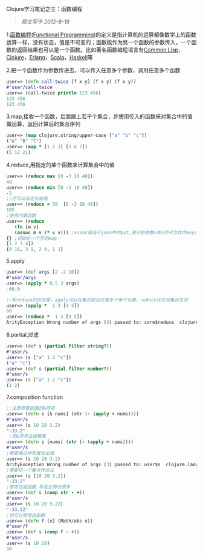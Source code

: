 Clojure学习笔记之三：函数编程
> *原文写于 2012-8-19*

1.<a href="http://en.wikipedia.org/wiki/Functional_programming" target="_blank">函数编程(Functional Pragramming)</a>的定义是指计算机的运算都像数学上的函数运算一样，没有状态，值是不可变的；函数能作为另一个函数的参数传入，一个函数的返回结果也可以是一个函数。比如著名函数编程语言有<a href="http://common-lisp.net/" target="_blank">Common Lisp</a>，<a href="http://clojure.org" target="_blank">Clojure</a>，<a href="http://www.erlang.org/" target="_blank">Erlang</a>，<a href="http://www.scala-lang.org/" target="_blank">Scala</a>，<a href="http://www.haskell.org/haskellwiki/Haskell" target="_blank">Haskell</a>等 

2.把一个函数作为参数传进去，可以传入任意多个参数，调用任意多个函数 
```clojure
user=> (defn call-twice [f x y] (f x y) (f x y))
#'user/call-twice
user=> (call-twice println 123 456)
123 456
123 456
``` 

3.map,接收一个函数，后面跟上若干个集合，并使用传入的函数来对集合中的值做运算，返回计算后的集合序列 

```clojure
user=> (map clojure.string/upper-case ["a" "b" "c"])
("A" "B" "C")
user=> (map * [1 2 3] [5 6 7])
(5 12 21)
``` 

4.reduce,用指定的某个函数来计算集合中的值 

```clojure
user=> (reduce max [0 -3 10 48])
48
user=> (reduce min [0 -3 10 48])
-3
;;还可以指定初始值
user=> (reduce + 50  [0 -3 10 48])
105
;使用内置函数
user=> (reduce
   (fn [m v]
   (assoc m v (* v v))) ;assoc相当于java中的put,表示把参数v和v的平方作为key/value放到map m中
{} ;初始化一个空的map
[1 2 3 4])
{4 16, 3 9, 2 4, 1 1}
``` 

5.apply 

```clojure
user=> (def args [2 -2 10])
#'user/args
user=> (apply * 0.5 3 args)
-60.0

;;和reduce的区别是，apply可以在集合前加任意多个单个元素，reduce仅仅对集合生效 
user=> (apply *  1 3 [4 5])
60
user=> (reduce *  1 3 [4 5])
ArityException Wrong number of args (4) passed to: core$reduce  clojure.lang.AFn.throwArity (AFn.java:437)
``` 

6.parital,过滤 

```clojure
user=> (def s (partial filter string?))
#'user/s
user=> (s ["a" 1 2 "c"])
("a" "c")
user=> (def s (partial filter number?))
#'user/s
user=> (s ["a" 1 2 "c"])
(1 2)
``` 

7.composition function 

```clojure
;;注意参数前面的&符号
user=> (defn s [& nums] (str (- (apply + nums)))) 
#'user/s
user=> (s 10 20 3.2)
"-33.2"
 ;把&符号去掉看看
user=> (defn s [nums] (str (- (apply + nums))))
#'user/s
;再直接这样写就会出错
user=> (s 10 20 3.2) 
ArityException Wrong number of args (3) passed to: user$s  clojure.lang.AFn.throwArity (AFn.java:437)
;需要把一个集合传进去
user=> (s [10 20 3.2]) 
"-33.2"
;使用合成函数,写法会简洁很多
user=> (def s (comp str - +)) 
#'user/s
user=> (s 10 20 3.22)
"-33.22"
;也可以使用自函数
user=> (defn f [x] (Math/abs x))
#'user/f
user=> (def s (comp f - +))
#'user/s
user=> (s 10 20)
30
```